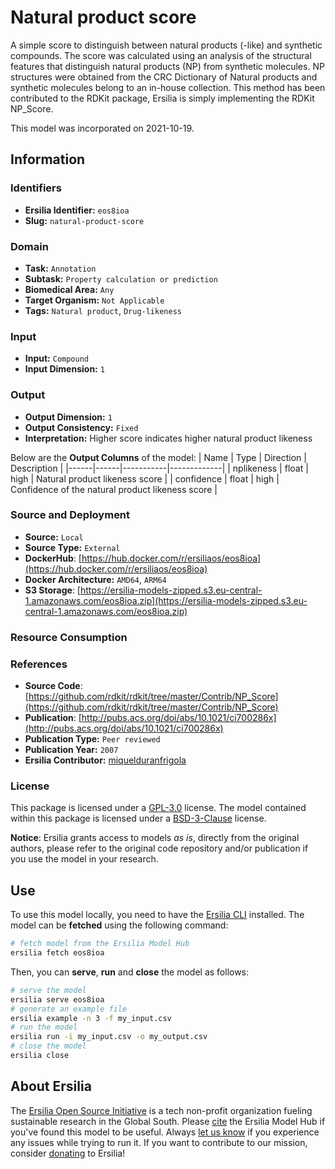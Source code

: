 # Natural product score

A simple score to distinguish between natural products (-like) and synthetic compounds. The score was calculated using an analysis of the structural features that distinguish natural products (NP) from synthetic molecules. NP structures were obtained from the CRC Dictionary of Natural products and synthetic molecules belong to an in-house collection. This method has been contributed to the RDKit package, Ersilia is simply implementing the RDKit NP\_Score.

This model was incorporated on 2021-10-19.

## Information
### Identifiers
- **Ersilia Identifier:** `eos8ioa`
- **Slug:** `natural-product-score`

### Domain
- **Task:** `Annotation`
- **Subtask:** `Property calculation or prediction`
- **Biomedical Area:** `Any`
- **Target Organism:** `Not Applicable`
- **Tags:** `Natural product`, `Drug-likeness`

### Input
- **Input:** `Compound`
- **Input Dimension:** `1`

### Output
- **Output Dimension:** `1`
- **Output Consistency:** `Fixed`
- **Interpretation:** Higher score indicates higher natural product likeness

Below are the **Output Columns** of the model:
| Name | Type | Direction | Description |
|------|------|-----------|-------------|
| nplikeness | float | high | Natural product likeness score |
| confidence | float | high | Confidence of the natural product likeness score |


### Source and Deployment
- **Source:** `Local`
- **Source Type:** `External`
- **DockerHub**: [https://hub.docker.com/r/ersiliaos/eos8ioa](https://hub.docker.com/r/ersiliaos/eos8ioa)
- **Docker Architecture:** `AMD64`, `ARM64`
- **S3 Storage**: [https://ersilia-models-zipped.s3.eu-central-1.amazonaws.com/eos8ioa.zip](https://ersilia-models-zipped.s3.eu-central-1.amazonaws.com/eos8ioa.zip)

### Resource Consumption


### References
- **Source Code**: [https://github.com/rdkit/rdkit/tree/master/Contrib/NP_Score](https://github.com/rdkit/rdkit/tree/master/Contrib/NP_Score)
- **Publication**: [http://pubs.acs.org/doi/abs/10.1021/ci700286x](http://pubs.acs.org/doi/abs/10.1021/ci700286x)
- **Publication Type:** `Peer reviewed`
- **Publication Year:** `2007`
- **Ersilia Contributor:** [miquelduranfrigola](https://github.com/miquelduranfrigola)

### License
This package is licensed under a [GPL-3.0](https://github.com/ersilia-os/ersilia/blob/master/LICENSE) license. The model contained within this package is licensed under a [BSD-3-Clause](LICENSE) license.

**Notice**: Ersilia grants access to models _as is_, directly from the original authors, please refer to the original code repository and/or publication if you use the model in your research.


## Use
To use this model locally, you need to have the [Ersilia CLI](https://github.com/ersilia-os/ersilia) installed.
The model can be **fetched** using the following command:
```bash
# fetch model from the Ersilia Model Hub
ersilia fetch eos8ioa
```
Then, you can **serve**, **run** and **close** the model as follows:
```bash
# serve the model
ersilia serve eos8ioa
# generate an example file
ersilia example -n 3 -f my_input.csv
# run the model
ersilia run -i my_input.csv -o my_output.csv
# close the model
ersilia close
```

## About Ersilia
The [Ersilia Open Source Initiative](https://ersilia.io) is a tech non-profit organization fueling sustainable research in the Global South.
Please [cite](https://github.com/ersilia-os/ersilia/blob/master/CITATION.cff) the Ersilia Model Hub if you've found this model to be useful. Always [let us know](https://github.com/ersilia-os/ersilia/issues) if you experience any issues while trying to run it.
If you want to contribute to our mission, consider [donating](https://www.ersilia.io/donate) to Ersilia!
